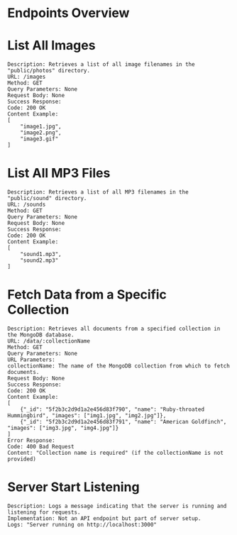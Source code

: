 # Endpoints Overview
# List All Images
    Description: Retrieves a list of all image filenames in the "public/photos" directory.
    URL: /images
    Method: GET
    Query Parameters: None
    Request Body: None
    Success Response:
    Code: 200 OK
    Content Example:
    [
        "image1.jpg",
        "image2.png",
        "image3.gif"
    ]
# List All MP3 Files
    Description: Retrieves a list of all MP3 filenames in the "public/sound" directory.
    URL: /sounds
    Method: GET
    Query Parameters: None
    Request Body: None
    Success Response:
    Code: 200 OK
    Content Example:
    [
        "sound1.mp3",
        "sound2.mp3"
    ]
# Fetch Data from a Specific Collection
    Description: Retrieves all documents from a specified collection in the MongoDB database.
    URL: /data/:collectionName
    Method: GET
    Query Parameters: None
    URL Parameters:
    collectionName: The name of the MongoDB collection from which to fetch documents.
    Request Body: None
    Success Response:
    Code: 200 OK
    Content Example:
    [
        {"_id": "5f2b3c2d9d1a2e456d83f790", "name": "Ruby-throated Hummingbird", "images": ["img1.jpg", "img2.jpg"]},
        {"_id": "5f2b3c2d9d1a2e456d83f791", "name": "American Goldfinch", "images": ["img3.jpg", "img4.jpg"]}
    ]
    Error Response:
    Code: 400 Bad Request
    Content: "Collection name is required" (if the collectionName is not provided)
# Server Start Listening
    Description: Logs a message indicating that the server is running and listening for requests.
    Implementation: Not an API endpoint but part of server setup.
    Logs: "Server running on http://localhost:3000"